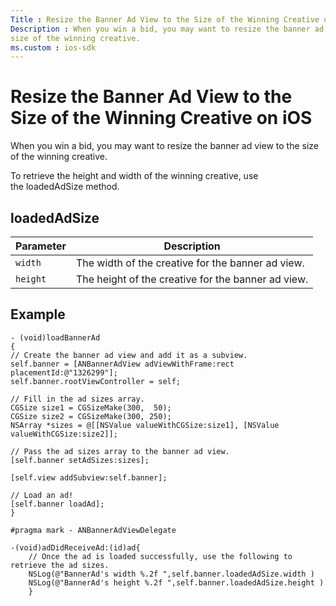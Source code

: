 ```yaml
---
Title : Resize the Banner Ad View to the Size of the Winning Creative on iOS
Description : When you win a bid, you may want to resize the banner ad view to the
size of the winning creative.
ms.custom : ios-sdk
---
```



# Resize the Banner Ad View to the Size of the Winning Creative on iOS



When you win a bid, you may want to resize the banner ad view to the
size of the winning creative.

To retrieve the height and width of the winning creative, use
the loadedAdSize method.



## loadedAdSize

<table class="table">
<thead class="thead">
<tr class="header row">
<th id="ID-000031fe__entry__1"
class="entry colsep-1 rowsep-1">Parameter</th>
<th id="ID-000031fe__entry__2"
class="entry colsep-1 rowsep-1">Description</th>
</tr>
</thead>
<tbody class="tbody">
<tr class="odd row">
<td class="entry colsep-1 rowsep-1"
headers="ID-000031fe__entry__1"><code
class="ph codeph">width</code></td>
<td class="entry colsep-1 rowsep-1" headers="ID-000031fe__entry__2">The
width of the creative for the banner ad view.</td>
</tr>
<tr class="even row">
<td class="entry colsep-1 rowsep-1"
headers="ID-000031fe__entry__1"><code
class="ph codeph">height</code></td>
<td class="entry colsep-1 rowsep-1" headers="ID-000031fe__entry__2">The
height of the creative for the banner ad view.</td>
</tr>
</tbody>
</table>





## Example

``` pre
- (void)loadBannerAd
{ 
// Create the banner ad view and add it as a subview.
self.banner = [ANBannerAdView adViewWithFrame:rect placementId:@"1326299"];
self.banner.rootViewController = self;
   
// Fill in the ad sizes array.
CGSize size1 = CGSizeMake(300,  50);
CGSize size2 = CGSizeMake(300, 250);
NSArray *sizes = @[[NSValue valueWithCGSize:size1], [NSValue valueWithCGSize:size2]];
   
// Pass the ad sizes array to the banner ad view.
[self.banner setAdSizes:sizes];
   
[self.view addSubview:self.banner];
   
// Load an ad!
[self.banner loadAd];
}
  
#pragma mark - ANBannerAdViewDelegate
  
-(void)adDidReceiveAd:(id)ad{
    // Once the ad is loaded successfully, use the following to retrieve the ad sizes.
    NSLog(@"BannerAd's width %.2f ",self.banner.loadedAdSize.width )
    NSLog(@"BannerAd's height %.2f ",self.banner.loadedAdSize.height )
    }
```






